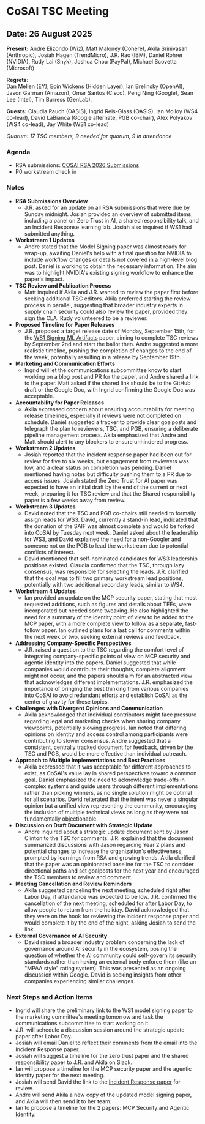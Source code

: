 
# CoSAI TSC Meeting

## Date: 26 August 2025

**Present:**  Andre Elizondo (Wiz), Matt Maloney (Cohere),  Akila Srinivasan (Anthropic), Josiah Hagen (TrendMicro),  J.R. Rao (IBM),  Daniel Rohrer (NVIDIA), Rudy Lai (Snyk), Joshua Chou (PayPal), Michael Scovetta (Microsoft)

**Regrets:**  
Dan Mellen (EY), Eoin Wickens (Hidden Layer), Ian Brelinsky (OpenAI),  Jason Garman (Amazon), Omar Santos (Cisco), Peng Ning (Google), Sean Lee (Intel), Tim Burress (GenLab), 

**Guests:** Claudia Rauch (OASIS), Ingrid Reis-Glass (OASIS), Ian Molloy (WS4 co-lead), David LaBianca (Google alternate, PGB co-chair), Alex Polyakov (WS4 co-lead), Jay White (WS1 co-lead)

*Quorum: 17 TSC members, 9 needed for quorum, 9 in attendance*

### Agenda

* RSA submissions: [COSAI RSA 2026 Submissions](https://docs.google.com/document/d/1i-bfOrzxm_TUyWQhIlL7L-rP2KF8Oxta2wMvoiosqZk/edit?tab=t.uv9vutoipqzz)    
* P0 workstream check in

### Notes

* **RSA Submissions Overview**   
  * J.R. asked for an update on all RSA submissions that were due by Sunday midnight. Josiah provided an overview of submitted items, including a panel on Zero Trust in AI, a shared responsibility talk, and an Incident Response learning lab. Josiah also inquired if WS1 had submitted anything.  
* **Workstream 1 Updates**  
  * Andre stated that the Model Signing paper was almost ready for wrap-up, awaiting Daniel's help with a final question for NVIDIA to include workflow changes or details not covered in a high-level blog post. Daniel is working to obtain the necessary information. The aim was to highlight NVIDIA's existing signing workflow to enhance the paper's impact.  
* **TSC Review and Publication Process**   
  * Matt inquired if Akila and J.R. wanted to review the paper first before seeking additional TSC editors. Akila preferred starting the review process in parallel, suggesting that broader industry experts in supply chain security could also review the paper, provided they sign the CLA.  Rudy volunteered to be a reviewer.  
* **Proposed Timeline for Paper Releases**  
  *  J.R. proposed a target release date of Monday, September 15th, for the [WS1  Signing ML Artifacts](https://docs.google.com/document/d/1M9Qld4qac8fRiw_ZtQs9KiO-VuSTziVdDrx6D3mQCic/edit?tab=t.ndv5j0v1n0a1#heading=h.yeo771ts9hfa) paper, aiming to complete TSC reviews by September 2nd and start the ballot then. Andre suggested a more realistic timeline, pushing the completion of changes to the end of the week, potentially resulting in a release by September 19th.  
* **Marketing and Communication Efforts**  
  * Ingrid will let the communications subcommittee know to start working on a blog post and PR for the paper, and Andre shared a link to the paper. Matt asked if the shared link should be to the GitHub draft or the Google Doc, with Ingrid confirming the Google Doc was acceptable.  
* **Accountability for Paper Releases**   
  * Akila expressed concern about ensuring accountability for meeting release timelines, especially if reviews were not completed on schedule. Daniel suggested a tracker to provide clear goalposts and telegraph the plan to reviewers, TSC, and PGB, ensuring a deliberate pipeline management process. Akila emphasized that Andre and Matt should alert to any blockers to ensure unhindered progress.  
* **Workstream 2 Updates**   
  * Josiah reported that the incident response paper had been out for review for five to six weeks, but engagement from reviewers was low, and a clear status on completion was pending. Daniel mentioned having notes but difficulty pushing them to a PR due to access issues. Josiah stated the Zero Trust for AI paper was expected to have an initial draft by the end of the current or next week, preparing it for TSC review and that the Shared responsibility paper is a few weeks away from review.  
* **Workstream 3 Updates**  
  * David noted that the TSC and PGB co-chairs still needed to formally assign leads for WS3. David, currently a stand-in lead, indicated that the donation of the SAIF was almost complete and would be forked into CoSAI by Tuesday next week. Daniel asked about the leadership for WS3, and David explained the need for a non-Googler and someone not on the PGB to lead the workstream due to potential conflicts of interest.  
  * David mentioned that self-nominated candidates for WS3 leadership positions existed. Claudia confirmed that the TSC, through lazy consensus, was responsible for selecting the leads. J.R. clarified that the goal was to fill two primary workstream lead positions, potentially with two additional secondary leads, similar to WS4.  
* **Workstream 4 Updates**  
  * Ian provided an update on the MCP security paper, stating that most requested additions, such as figures and details about TEEs, were incorporated but needed some tweaking. He also highlighted the need for a summary of the identity point of view to be added to the MCP paper, with a more complete view to follow as a separate, fast-follow paper. Ian outlined plans for a last call for comments within the next week or two, seeking external reviews and feedback.    
* **Addressing Company-Specific Perspectives**   
  * J.R. raised a question to the TSC regarding the comfort level of integrating company-specific points of view on MCP security and agentic identity into the papers. Daniel suggested that while companies would contribute their thoughts, complete alignment might not occur, and the papers should aim for an abstracted view that acknowledges different implementations. J.R. emphasized the importance of bringing the best thinking from various companies into CoSAI to avoid redundant efforts and establish CoSAI as the center of gravity for these topics.  
* **Challenges with Divergent Opinions and Communication**   
  * Akila acknowledged that individual contributors might face pressure regarding legal and marketing checks when sharing company viewpoints, potentially slowing progress. Ian noted that differing opinions on identity and access control among participants were contributing to slower consensus. Andre suggested that a consistent, centrally tracked document for feedback, driven by the TSC and PGB, would be more effective than individual outreach.  
* **Approach to Multiple Implementations and Best Practices**   
  * Akila expressed that it was acceptable for different approaches to exist, as CoSAI's value lay in shared perspectives toward a common goal. Daniel emphasized the need to acknowledge trade-offs in complex systems and guide users through different implementations rather than picking winners, as no single solution might be optimal for all scenarios. David reiterated that the intent was never a singular opinion but a unified view representing the community, encouraging the inclusion of multiple technical views as long as they were not fundamentally objectionable.  
* **Discussion on Draft Document with Strategic Update**  
  * Andre inquired about a strategic update document sent by Jason Clinton to the TSC for comments. J.R. explained that the document summarized discussions with Jason regarding Year 2 plans and potential changes to increase the organization's effectiveness, prompted by learnings from RSA and growing trends. Akila clarified that the paper was an opinionated baseline for the TSC to consider directional paths and set goalposts for the next year and encouraged the TSC members to review and comment.  
* **Meeting Cancellation and Review Reminders**  
  *  Akila suggested canceling the next meeting, scheduled right after Labor Day, if attendance was expected to be low.  J.R. confirmed the cancellation of the next meeting, scheduled for after Labor Day, to allow people to return from the holiday. David acknowledged that they were on the hook for reviewing the incident response paper and would complete it by the end of the night, asking Josiah to send the link.  
* **External Governance of AI Security**  
  * David raised a broader industry problem concerning the lack of governance around AI security in the ecosystem, posing the question of whether the AI community could self-govern its security standards rather than having an external body enforce them (like an "MPAA style" rating system). This was presented as an ongoing discussion within Google. David is seeking insights from other companies experiencing similar challenges.


### Next Steps and Action Items

* Ingrid will share the preliminary link to the WS1 model signing paper to the marketing committee's meeting tomorrow and task the communications subcommittee to start working on it.  
* J.R. will schedule a discussion session around the strategic update paper after Labor Day.  
* Josiah will email Daniel to reflect their comments from the email into the Incident Response paper.  
* Josiah will suggest a timeline for the zero trust paper and the shared responsibility paper to J.R. and Akila on Slack.  
* Ian will propose a timeline for the MCP security paper and the agentic identity paper for the next meeting.  
* Josiah will send David the link to the [Incident Response paper](https://github.com/cosai-oasis/ws2-defenders/blob/main/incident-response/AI%20Incident%20Response.md\)) for review.  
* Andre will send Akila a new copy of the updated model signing paper, and Akila will then send it to her team.  
* Ian to propose a timeline for the 2 papers: MCP Security and Agentic Identity.

